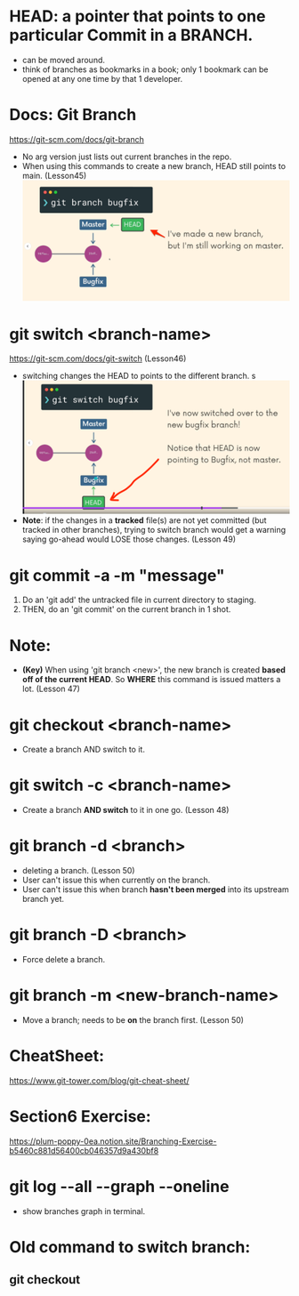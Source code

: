 # HEAD: a pointer that points to one particular Commit in a BRANCH.
  - can be moved around. 
  - think of branches as bookmarks in a book; only 1 bookmark can be opened at any one time by that 1 developer.

# Docs: Git Branch
https://git-scm.com/docs/git-branch
  - No arg version just lists out current branches in the repo.
  - When using this commands to create a new branch, HEAD still points to main.  (Lesson45)
![alt text](images/git_branch.png)

# git switch \<branch-name\>
https://git-scm.com/docs/git-switch  (Lesson46)
  - switching changes the HEAD to points to the different branch.
s![alt text](images/git_switch.png)
  - **Note**: if the changes in a **tracked** file(s) are not yet committed (but tracked in other branches), trying to switch branch would get a warning saying go-ahead would LOSE those changes. (Lesson 49)

# git commit -a -m "message"
  1. Do an 'git add' the untracked file in current directory to staging.
  2. THEN, do an 'git commit' on the current branch in 1 shot.

# Note:
  - **(Key)** When using 'git branch \<new\>', the new branch is created **based off of the current HEAD**.  So **WHERE** this command is issued matters a lot. (Lesson 47)

# git checkout \<branch-name\>
  - Create a branch AND switch to it.

# git switch -c \<branch-name\>
  - Create a branch **AND switch** to it in one go.  (Lesson 48)

# git branch -d \<branch\>
  - deleting a branch.  (Lesson 50)
  - User can't issue this when currently on the branch.
  - User can't issue this when branch **hasn't been merged** into its upstream branch yet.
# git branch -D \<branch\>
  - Force delete a branch.

# git branch -m \<new-branch-name\>
  - Move a branch; needs to be **on** the branch first.  (Lesson 50)

# CheatSheet: 
https://www.git-tower.com/blog/git-cheat-sheet/

# Section6 Exercise:
https://plum-poppy-0ea.notion.site/Branching-Exercise-b5460c881d56400cb046357d9a430bf8

# git log --all --graph --oneline
  - show branches graph in terminal.

# Old command to switch branch:
## git checkout